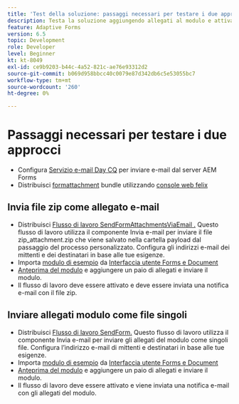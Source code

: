 ```yaml
---
title: 'Test della soluzione: passaggi necessari per testare i due approcci'
description: Testa la soluzione aggiungendo allegati al modulo e attiva il flusso di lavoro per inviare l’e-mail.
feature: Adaptive Forms
version: 6.5
topic: Development
role: Developer
level: Beginner
kt: kt-8049
exl-id: ce9b9203-b44c-4a52-821c-ae76e93312d2
source-git-commit: b069d958bbcc40c0079e87d342db6c5e53055bc7
workflow-type: tm+mt
source-wordcount: '260'
ht-degree: 0%

---
```


# Passaggi necessari per testare i due approcci

* Configura [Servizio e-mail Day CQ](https://experienceleague.adobe.com/docs/experience-manager-65/administering/operations/notification.html?lang=en#configuring-the-mail-service) per inviare e-mail dal server AEM Forms
* Distribuisci [formattachment](assets/formattachments.formattachments.core-1.0-SNAPSHOT.jar) bundle utilizzando [console web felix](http://localhost:4502/system/console/bundles)

## Invia file zip come allegato e-mail



* Distribuisci [Flusso di lavoro SendFormAttachmentsViaEmail .](assets/zipped-form-attachments-model.zip) Questo flusso di lavoro utilizza il componente Invia e-mail per inviare il file zip_attachment.zip che viene salvato nella cartella payload dal passaggio del processo personalizzato. Configura gli indirizzi e-mail dei mittenti e dei destinatari in base alle tue esigenze.
* Importa [modulo di esempio](assets/zip-form-attachments-form.zip) da [Interfaccia utente Forms e Document](http://localhost:4502/aem/forms.html/content/dam/formsanddocuments)
* [Anteprima del modulo](http://localhost:4502/content/dam/formsanddocuments/zippformattachments/jcr:content?wcmmode=disabled) e aggiungere un paio di allegati e inviare il modulo.
* Il flusso di lavoro deve essere attivato e deve essere inviata una notifica e-mail con il file zip.

## Inviare allegati modulo come file singoli

* Distribuisci [Flusso di lavoro SendForm.](assets/send-form-attachments-model.zip) Questo flusso di lavoro utilizza il componente Invia e-mail per inviare gli allegati del modulo come singoli file. Configura l’indirizzo e-mail di mittenti e destinatari in base alle tue esigenze.
* Importa [modulo di esempio](assets/send-list-attachments-form.zip) da [Interfaccia utente Forms e Document](http://localhost:4502/aem/forms.html/content/dam/formsanddocuments)
* [Anteprima del modulo](http://localhost:4502/content/dam/formsanddocuments/sendlistofattachments/jcr:content?wcmmode=disabled) e aggiungere un paio di allegati e inviare il modulo.
* Il flusso di lavoro deve essere attivato e viene inviata una notifica e-mail con gli allegati del modulo.
